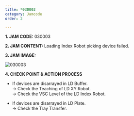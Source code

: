 ```yaml
---
title: *030003
category: Jamcode
order: 2

---
```

**1. JAM CODE:** 030003

**2. JAM CONTENT:** Loading Index Robot picking device failed.

**3. JAM IMAGE:**

![030003](https://user-images.githubusercontent.com/85915538/125031285-0314c400-e0bf-11eb-904e-dd5172caaa41.png)

**4. CHECK POINT & ACTION PROCESS**  

<!---
* LD Buffer의 Device가 흐트러져 있다.  
  → LD XY Robot의 Teaching을 확인하세요.  
  → LD Index Robot의 VSC Level을 확인하세요.

* LD Plate의 Device가 흐트러져 있다.  
  → Tray Transfer를 확인하세요. 
--->

* If devices are disarrayed in LD Buffer.  
  → Check the Teaching of LD XY Robot.  
  → Check the VSC Level of the LD Index Robot.
  
* If devices are disarrayed in LD Plate.  
  → Check the Tray Transfer.
